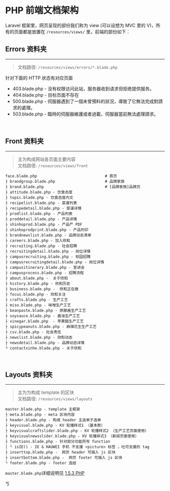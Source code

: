 # PHP 前端文档架构

Laravel 框架里，网页呈现的部份我们称为 view \(可以设想为 MVC 里的 V\)，所有的页面都是放置在 `/resources/views/` 里，前端的部份如下：
<br/>


## Errors 资料夹

---

> 文档路径: `/resources/views/errors/*.blade.php`

针对下面的 HTTP 状态有对应页面

* 403.blade.php - 没有权限访问此站，服务器收到请求但拒绝提供服务。
* 404.blade.php - 目标页面不存在
* 500.blade.php - 伺服器遇到了一個未曾預料的狀況，導致了它無法完成對請求的處理。
* 503.blade.php - 臨時的伺服器維護或者過載，伺服器當前無法處理請求。

<br/>


## Front 资料夹

---

> 主为构成网站各页面主要内容  
> 文档路径: `/resources/views/front`

```
face.blade.php                              # 首页
├ brandgroup.blade.php                      # 品牌家族
├ brand.blade.php                           # [品牌家族]品牌页
├ attitude.blade.php - 饮食态度
├ topic.blade.php - 饮食态度内文    
├ recipelist.blade.php - 菜谱列表
├ recipedetail.blade.php - 菜谱详情            
├ prodlist.blade.php - 产品列表
├ proddetail.blade.php - 产品详情
├ shinhoprod.blade.php - 产品产 PDF
├ shinhoprodprint.blade.php - 产品列印
├ brandnewslist.blade.php - 品牌动态清单
├ careers.blade.php - 加入欣和
├ recruiting.blade.php - 社会招聘
├ recruitingdetail.blade.php - 岗位详情
├ campusrecruiting.blade.php - 校园招聘
├ campusrecruitingdetail.blade.php - 岗位详情
├ campusitinerary.blade.php - 宣讲会
├ campusprocess.blade.php - 招聘流程
├ about.blade.php -  关于欣和
├ history.blade.php - 欣和历史
├ business.blade.php -  欣和正在做
├ focus.blade.php - 欣和关注
├ crafts.blade.php - 生产工艺
├ miso.blade.php - 味噌生产工艺
├ beanpaste.blade.php - 原酿酱生产工艺
├ soysauce.blade.php - 酱油生产工艺
├ vinegar.blade.php  - 苹果醋生产工艺 
├ spicypeanuts.blade.php - 麻辣花生生产工艺
├ csv.blade.php - 社会责任
├ newslist.blade.php - 欣和动态
├ newsdetail.blade.php - 品牌动态详情
└ contactxinhe.blade.php - 关于欣和
```
<br/>


## Layouts 资料夹

---

> 主为为构成 template 的区块  
> 文档路径: `/resources/views/layouts`

```
master.blade.php - template 主框架
├ meta.blade.php - meta 区块内容
├ header.blade.php - 构成 header 主选单子选单
├ keyvisual.blade.php - KV 轮播样式1 （基本款）
├ keyvisualcraftslider.blade.php - KV 轮播样式2 （生产工艺页面使用）
├ keyvisualnewsslider.blade.php - KV 轮播样式3 （新闻页面使用）
├ functions.blade.php - 针对部分功能所写 function 
│ └ isIE() - IE & HAUWEI 手机 不支援 <picture> 标签 ，吐可支援的 tag
├ inserttop.blade.php -  网页 header 可插入 js 区块
├ insertbottom.blade.php -  网页 footer 可插入 js 区块
└ footer.blade.php - footer 连结
```

`master.blade.php`详细说明见 [1.5.3 PHP](/maintain/maintain-php.md)

ㄎ
